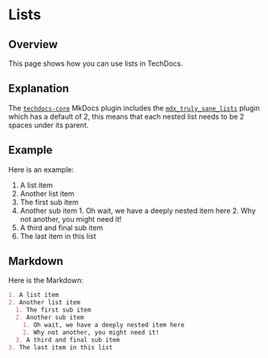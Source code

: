 # Lists

## Overview

This page shows how you can use lists in TechDocs.

## Explanation

The [`techdocs-core`](https://github.com/backstage/mkdocs-techdocs-core) MkDocs plugin includes the [`mdx_truly_sane_lists`](https://github.com/radude/mdx_truly_sane_lists) plugin which has a default of 2, this means that each nested list needs to be 2 spaces under its parent.

## Example

Here is an example:

1. A list item
2. Another list item
  1. The first sub item
  2. Another sub item
    1. Oh wait, we have a deeply nested item here
    2. Why not another, you might need it!
  3. A third and final sub item
3. The last item in this list

## Markdown

Here is the Markdown:

```markdown
1. A list item
2. Another list item
  1. The first sub item
  2. Another sub item
    1. Oh wait, we have a deeply nested item here
    2. Why not another, you might need it!
  3. A third and final sub item
3. The last item in this list
```